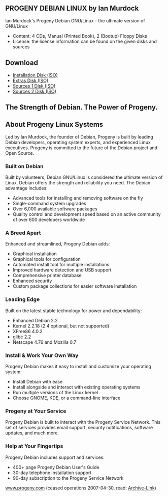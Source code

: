 ## PROGENY DEBIAN LINUX by Ian Murdock

Ian Murdock's Progeny Debian GNU/Linux - the ultimate version of GNU/Linux

- Content: 4 CDs, Manual (Printed Book), 2 (Bootup) Floppy Disks
- License: the license information can be found on the given disks and sources

## Download

- [Installation Disk (ISO)](https://github.com/erdincay/progeny-debian-linux/releases/download/release-version-1/installation.iso)
- [Extras Disk (ISO)](https://github.com/erdincay/progeny-debian-linux/releases/download/release-version-1/extras.iso)
- [Sources 1 Disk (ISO)](https://github.com/erdincay/progeny-debian-linux/releases/download/release-version-1/sources1.iso)
- [Sources 2 Disk (ISO)](https://github.com/erdincay/progeny-debian-linux/releases/download/release-version-1/sources2.iso)

## The Strength of Debian. The Power of Progeny.

## About Progeny Linux Systems
Led by lan Murdock, the founder of Debian, Progeny is built by leading Debian developers, operating system experts, and experienced Linux executives. Progeny is committed to the future of the Debian project and Open Source. 

### Built on Debian
Built by volunteers, Debian GNU/Linux is considered the ultimate version of Linux. Debian offers the strength and reliability you need. The Debian advantage includes: 
- Advanced tools for installing and removing software on the fly
- Single-command system upgrades
- Over 6,000 available software packages
- Quality control and development speed based on an active community of over 600 developers worldwide

### A Breed Apart
Enhanced and streamlined, Progeny Debian adds:
- Graphical installation
- Graphical tools for configuration
- Automated install tool for multiple installations
- Improved hardware detection and USB support
- Comprehensive printer database
- Enhanced security
- Custom package collections for easier software installation 

### Leading Edge
Built on the latest stable technology for power and dependability:
- Enhanced Debian 2.2
- Kernel 2.2.18 (2.4 optional, but not supported)
- XFree86 4.0.2
- glibc 2.2
- Netscape 4.76 and Mozilla 0.7

### Install & Work Your Own Way
Progeny Debian makes it easy to install and customize your operating system:
- Install Debian with ease
- Install alongside and interact with existing operating systems
- Run multiple versions of the Linux kernel
- Choose GNOME, KDE, or a command-line interface

### Progeny at Your Service
Progeny Debian is built to interact with the Progeny Service Network. This set of services provides email support, security notifications, software updates, and much more.

### Help at Your Fingertips
Progeny Debian includes support and services:
- 400+ page Progeny Debian User's Guide
- 30-day telephone installation support
- 90-day subscription to the Progeny Service Network

www.progeny.com (ceased operations 2007-04-30, read: [Archive-Link](https://web.archive.org/web/20070506131659/http://www.progeny.com/))
